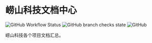 # 崂山科技文档中心

![GitHub Workflow Status](https://img.shields.io/github/workflow/status/laoshan-tech/docs/Lint?style=flat-square)
![GitHub branch checks state](https://img.shields.io/github/checks-status/laoshan-tech/docs/master?style=flat-square)
![GitHub](https://img.shields.io/github/license/laoshan-tech/docs?style=flat-square)

崂山科技各个项目文档汇总。
